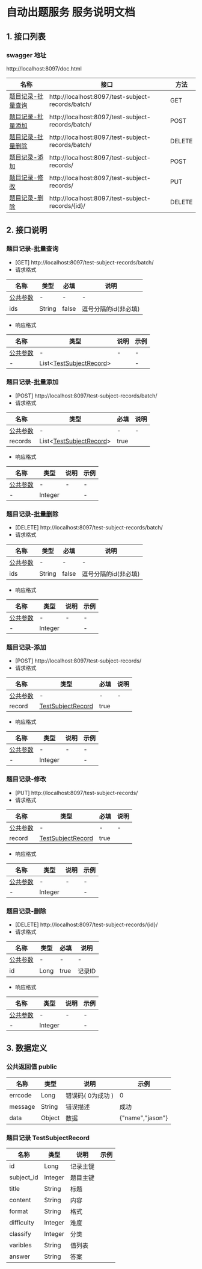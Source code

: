                  
# 自动出题服务 服务说明文档

## 1. 接口列表

### swagger 地址
http://localhost:8097/doc.html

名称|接口|方法
---|---|---
<a href="#batchSelect">题目记录-批量查询</a>|http://localhost:8097/test-subject-records/batch/|GET
<a href="#batchInsert">题目记录-批量添加</a>|http://localhost:8097/test-subject-records/batch/|POST
<a href="#batchDelete">题目记录-批量删除</a>|http://localhost:8097/test-subject-records/batch/|DELETE
<a href="#singleInsert">题目记录-添加</a>|http://localhost:8097/test-subject-records/|POST
<a href="#singleUpdate">题目记录-修改</a>|http://localhost:8097/test-subject-records/|PUT
<a href="#singleDelete">题目记录-删除</a>|http://localhost:8097/test-subject-records/{id}/|DELETE

## 2. 接口说明

### <A NAME="batchSelect">题目记录-批量查询</A>

- [GET] http://localhost:8097/test-subject-records/batch/
- 请求格式

名称|类型|必填|说明
---|---|---|---
<a href="#public">公共参数</a>|-|-|-
ids|String|false|逗号分隔的id(非必填)

- 响应格式

名称|类型|说明|示例
---|---|---|---
<a href="#public">公共参数</a>|-|-|-|-
-|List&lt;<a href="#TestSubjectRecord">TestSubjectRecord</a>&gt;||-

### <A NAME="batchInsert">题目记录-批量添加</A>

- [POST] http://localhost:8097/test-subject-records/batch/
- 请求格式

名称|类型|必填|说明
---|---|---|---
<a href="#public">公共参数</a>|-|-|-
records|List&lt;<a href="#TestSubjectRecord">TestSubjectRecord</a>&gt;|true|

- 响应格式

名称|类型|说明|示例
---|---|---|---
<a href="#public">公共参数</a>|-|-|-|-
-|Integer||-

### <A NAME="batchDelete">题目记录-批量删除</A>

- [DELETE] http://localhost:8097/test-subject-records/batch/
- 请求格式

名称|类型|必填|说明
---|---|---|---
<a href="#public">公共参数</a>|-|-|-
ids|String|false|逗号分隔的id(非必填)

- 响应格式

名称|类型|说明|示例
---|---|---|---
<a href="#public">公共参数</a>|-|-|-|-
-|Integer||-

### <A NAME="singleInsert">题目记录-添加</A>

- [POST] http://localhost:8097/test-subject-records/
- 请求格式

名称|类型|必填|说明
---|---|---|---
<a href="#public">公共参数</a>|-|-|-
record|<a href="#TestSubjectRecord">TestSubjectRecord</a>|true|

- 响应格式

名称|类型|说明|示例
---|---|---|---
<a href="#public">公共参数</a>|-|-|-|-
-|Integer||-

### <A NAME="singleUpdate">题目记录-修改</A>

- [PUT] http://localhost:8097/test-subject-records/
- 请求格式

名称|类型|必填|说明
---|---|---|---
<a href="#public">公共参数</a>|-|-|-
record|<a href="#TestSubjectRecord">TestSubjectRecord</a>|true|

- 响应格式

名称|类型|说明|示例
---|---|---|---
<a href="#public">公共参数</a>|-|-|-|-
-|Integer||-

### <A NAME="singleDelete">题目记录-删除</A>

- [DELETE] http://localhost:8097/test-subject-records/{id}/
- 请求格式

名称|类型|必填|说明
---|---|---|---
<a href="#public">公共参数</a>|-|-|-
id|Long|true|记录ID

- 响应格式

名称|类型|说明|示例
---|---|---|---
<a href="#public">公共参数</a>|-|-|-|-
-|Integer||-


## 3. 数据定义

### 公共返回值 <A NAME="public">public</A>

名称|类型|说明|示例
---|---|---|---
errcode|Long|错误码( 0为成功 )| 0
message|String|错误描述|成功
data|Object|数据|{"name","jason"}

### 题目记录 <A NAME="TestSubjectRecord">TestSubjectRecord</A>

名称|类型|说明|示例
---|---|---|---
id|Long|记录主键|
subject_id|Integer|题目主键|
title|String|标题|
content|String|内容|
format|String|格式|
difficulty|Integer|难度|
classify|Integer|分类|
varibles|String|值列表|
answer|String|答案|
